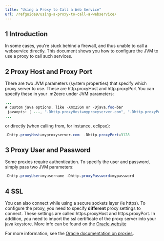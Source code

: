 ```yaml
---
title: "Using a Proxy to Call a Web Service"
url: /refguide9/using-a-proxy-to-call-a-webservice/
---
```


## 1 Introduction

In some cases, you're stuck behind a firewall, and thus unable to call a webservice directly. This document shows you how to configure the JVM to use a proxy to call such services.

## 2 Proxy Host and Proxy Port

There are two JVM parameters (system properties) that specify which proxy server to use. These are http.proxyHost and http.proxyPort
You can specify these in your .m2eerc under JVM parameters:

```java
...
# custom java options, like -Xmx256m or -Djava.foo=bar
 javaopts: [ ..., "-Dhttp.proxyHost=myproxyserver.com", "-Dhttp.proxyPort=3128"]
...

```

or directly (when calling from, for instance, eclipse):

```java
-Dhttp.proxyHost=myproxyserver.com  -Dhttp.proxyPort=3128

```

## 3 Proxy User and Password

Some proxies require authentication. To specify the user and password, simply pass two JVM parameters:

```java
-Dhttp.proxyUser=myusername -Dhttp.proxyPassword=mypassword
```

## 4 SSL

You can also connect while using a secure sockets layer (ie https). To configure the proxy, you need to specify **different** proxy settings to connect. These settings are called https.proxyHost and https.proxyPort. In addition, you need to import the ssl certificate of the proxy server into your java keystore. More info can be found on the [Oracle website](https://download.oracle.com/javaee/1.4/tutorial/doc/Security6.html)

For more information, see the [Oracle documentation on proxies](https://download.oracle.com/javase/6/docs/technotes/guides/net/proxies.html).
